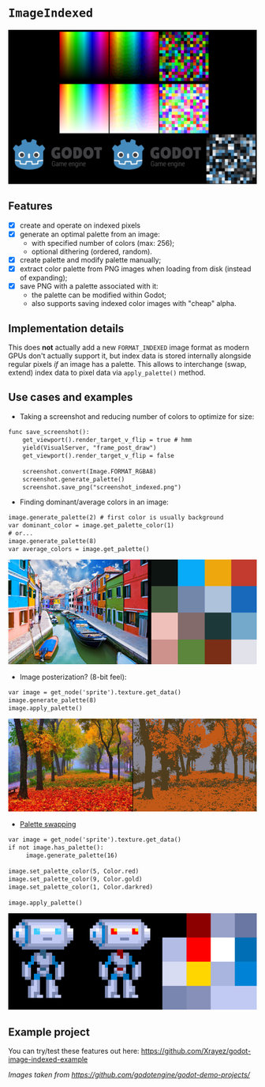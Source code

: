 # `ImageIndexed`

![image-palettes](images/palette.png)

## Features

- [x] create and operate on indexed pixels
- [x] generate an optimal palette from an image:
  - with specified number of colors (max: 256);
  - optional dithering (ordered, random).
- [x] create palette and modify palette manually;
- [x] extract color palette from PNG images when loading from disk (instead of expanding);
- [x] save PNG with a palette associated with it:
  - the palette can be modified within Godot;
  - also supports saving indexed color images with "cheap" alpha.

## Implementation details
This does **not** actually add a new `FORMAT_INDEXED` image format as modern GPUs don't actually support it, but index data is stored internally alongside regular pixels *if* an image has a palette. This allows to interchange (swap, extend) index data to pixel data via `apply_palette()` method.

## Use cases and examples

* Taking a screenshot and reducing number of colors to optimize for size:
```gdscript
func save_screenshot():
	get_viewport().render_target_v_flip = true # hmm
	yield(VisualServer, "frame_post_draw")
	get_viewport().render_target_v_flip = false

	screenshot.convert(Image.FORMAT_RGBA8)
	screenshot.generate_palette()
	screenshot.save_png("screenshot_indexed.png")
```

* Finding dominant/average colors in an image:
```gdscript
image.generate_palette(2) # first color is usually background
var dominant_color = image.get_palette_color(1)
# or...
image.generate_palette(8)
var average_colors = image.get_palette()
```
![average-colors](images/dominant-average-colors.png)


* Image posterization? (8-bit feel):
```gdscript
var image = get_node('sprite').texture.get_data()
image.generate_palette(8)
image.apply_palette()
```
![posterization](images/posterization.png)


* [Palette swapping](https://github.com/HeartoLazor/godot_palette_swap)
```gdscript
var image = get_node('sprite').texture.get_data()
if not image.has_palette():
     image.generate_palette(16)

image.set_palette_color(5, Color.red)
image.set_palette_color(9, Color.gold)
image.set_palette_color(1, Color.darkred)

image.apply_palette()
```
![palette-swapping](images/palette-swapping.png)

## Example project

You can try/test these features out here:
https://github.com/Xrayez/godot-image-indexed-example

*Images taken from https://github.com/godotengine/godot-demo-projects/*
